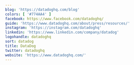 ```yaml
---
blog: 'https://datadoghq.com/blog'
colors: [ '#774AA4' ]
facebook: https://www.facebook.com/datadoghq/
guide: 'https://www.datadoghq.com/about/press/resources/'
instagram: 'https://instagram.com/datadoghq'
linkedin: 'https://www.linkedin.com/company/datadog'
logohandle: datadoghq
sort: datadog
title: DataDog
twitter: datadoghq
website: 'https://www.datadoghq.com/'
---
```

